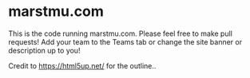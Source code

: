 # marstmu.com

This is the code running marstmu.com. Please feel free to make pull requests! Add your team to the Teams tab or change the site banner or description up to you!


Credit to https://html5up.net/ for the outline..
